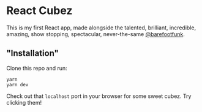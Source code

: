 # React Cubez

This is my first React app, made alongside the talented, brilliant, incredible,
amazing, show stopping, spectacular, never-the-same
[@barefootfunk](https://github.com/barefootfunk).

## "Installation"

Clone this repo and run:

```
yarn
yarn dev
```

Check out that `localhost` port in your browser for some sweet cubez. Try clicking them!
